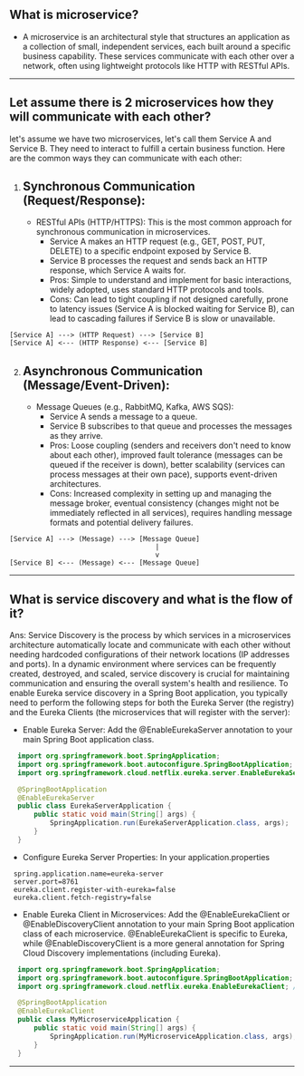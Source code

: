 ## What is microservice?
- A microservice is an architectural style that structures an application as a collection of small, independent services, each built around a specific business capability. These services communicate with each other over a network, often using lightweight protocols like HTTP with RESTful APIs.   
************************************************************************************
## Let assume there is 2 microservices how they will communicate with each other?
let's assume we have two microservices, let's call them Service A and Service B. They need to interact to fulfill a certain business function. Here are the common ways they can communicate with each other:
1. Synchronous Communication (Request/Response):
   -
   - RESTful APIs (HTTP/HTTPS): This is the most common approach for synchronous communication in microservices.
     - Service A makes an HTTP request (e.g., GET, POST, PUT, DELETE) to a specific endpoint exposed by Service B.
     - Service B processes the request and sends back an HTTP response, which Service A waits for.
     - Pros: Simple to understand and implement for basic interactions, widely adopted, uses standard HTTP protocols and tools.
     - Cons: Can lead to tight coupling if not designed carefully, prone to latency issues (Service A is blocked waiting for Service B), can lead to cascading failures if Service B is slow or unavailable.
```
[Service A] ---> (HTTP Request) ---> [Service B]
[Service A] <--- (HTTP Response) <--- [Service B]
```
2. Asynchronous Communication (Message/Event-Driven):
   -
   - Message Queues (e.g., RabbitMQ, Kafka, AWS SQS):
     - Service A sends a message to a queue.
     - Service B subscribes to that queue and processes the messages as they arrive.
     - Pros: Loose coupling (senders and receivers don't need to know about each other), improved fault tolerance (messages can be queued if the receiver is down), better scalability (services can process messages at their own pace), supports event-driven architectures.
     - Cons: Increased complexity in setting up and managing the message broker, eventual consistency (changes might not be immediately reflected in all services), requires handling message formats and potential delivery failures.
```
[Service A] ---> (Message) ---> [Message Queue]
                                    |
                                    v
[Service B] <--- (Message) <--- [Message Queue]
```
*********************************************************************************
## What is service discovery and what is the flow of it?
Ans: Service Discovery is the process by which services in a microservices architecture automatically locate and communicate with each other without needing hardcoded configurations of their network locations (IP addresses and ports). In a dynamic environment where services can be frequently created, destroyed, and scaled, service discovery is crucial for maintaining communication and ensuring the overall system's health and resilience.
To enable Eureka service discovery in a Spring Boot application, you typically need to perform the following steps for both the Eureka Server (the registry) and the Eureka Clients (the microservices that will register with the server):
- Enable Eureka Server: Add the @EnableEurekaServer annotation to your main Spring Boot application class.
```java
  import org.springframework.boot.SpringApplication;
  import org.springframework.boot.autoconfigure.SpringBootApplication;
  import org.springframework.cloud.netflix.eureka.server.EnableEurekaServer;

  @SpringBootApplication
  @EnableEurekaServer
  public class EurekaServerApplication {
      public static void main(String[] args) {
          SpringApplication.run(EurekaServerApplication.class, args);
      }
  }
  ```
- Configure Eureka Server Properties: In your application.properties
 ```properties
  spring.application.name=eureka-server
  server.port=8761
  eureka.client.register-with-eureka=false
  eureka.client.fetch-registry=false
  ```
- Enable Eureka Client in Microservices: Add the @EnableEurekaClient or @EnableDiscoveryClient annotation to your main Spring Boot application class of each microservice. @EnableEurekaClient is specific to Eureka, while @EnableDiscoveryClient is a more general annotation for Spring Cloud Discovery implementations (including Eureka).
```java
  import org.springframework.boot.SpringApplication;
  import org.springframework.boot.autoconfigure.SpringBootApplication;
  import org.springframework.cloud.netflix.eureka.EnableEurekaClient; // Or @EnableDiscoveryClient

  @SpringBootApplication
  @EnableEurekaClient
  public class MyMicroserviceApplication {
      public static void main(String[] args) {
          SpringApplication.run(MyMicroserviceApplication.class, args);
      }
  }
  ```
**********************************************************************************












